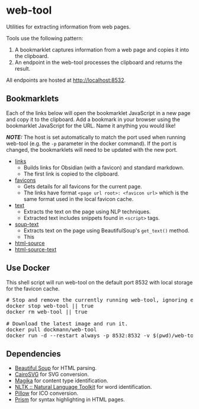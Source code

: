 # web-tool
Utilities for extracting information from web pages.

Tools use the following pattern:

1. A bookmarklet captures information from a web page and copies it into the clipboard.
2. An endpoint in the web-tool processes the clipboard and returns the result.

All endpoints are hosted at <http://localhost:8532>.

## Bookmarklets

Each of the links below will open the bookmarklet JavaScript in a new page and copy it to the clipboard. Add a bookmark in your
browser using the bookmarklet JavaScript for the URL. Name it anything you would like!

***NOTE:*** The host is set automatically to match the port used when running web-tool (e.g. the `-p` parameter in the docker command).
If the port is changed, the bookmarklets will need to be updated with the new port.

- <a href="http://localhost:8532/js/mirror-links.js?mode=bookmarklet" target="_blank">links</a>
    - Builds links for Obsidian (with a favicon) and standard markdown. 
    - The first link is copied to the clipboard.
- <a href="http://localhost:8532/js/mirror-favicons.js?mode=bookmarklet" target="_blank">favicons</a>
    - Gets details for all favicons for the current page.
    - The links have format `<page url root>: <favicon url>` which is the same format used in the local favicon cache.
- <a href="http://localhost:8532/js/mirror-text.js?mode=bookmarklet" target="_blank">text</a>
    - Extracts the text on the page using NLP techniques.
    - Extracted text includes snippets found in `<script>` tags.
- <a href="http://localhost:8532/js/mirror-soup-text.js?mode=bookmarklet" target="_blank">soup-text</a>
    - Extracts text on the page using BeautifulSoup's `get_text()` method.
    - This 
- <a href="http://localhost:8532/js/mirror-html-source.js?mode=bookmarklet" target="_blank">html-source</a>
- <a href="http://localhost:8532/js/mirror-html-source.js?mode=bookmarklet&format=text" target="_blank">html-source-text</a>

## Use Docker

This shell script will run web-tool on the default port 8532 with local storage for the favicon cache.

<pre>
# Stop and remove the currently running web-tool, ignoring errors.
docker stop web-tool || true
docker rm web-tool || true

# Download the latest image and run it.
docker pull dockmann/web-tool
docker run -d --restart always -p 8532:8532 -v $(pwd)/web-tool:/data --name web-tool dockmann/web-tool
</pre>

## Dependencies

- [Beautiful Soup](https://www.crummy.com/software/BeautifulSoup/) for HTML parsing.
- [CairoSVG](https://cairosvg.org/) for SVG conversion.
- [Magika](https://google.github.io/magika/) for content type identification.
- [NLTK :: Natural Language Toolkit](https://www.nltk.org/) for word identification.
- [Pillow](https://pillow.readthedocs.io/en/stable/) for ICO conversion.
- [Prism](https://prismjs.com/index.html) for syntax highlighting in HTML pages.

